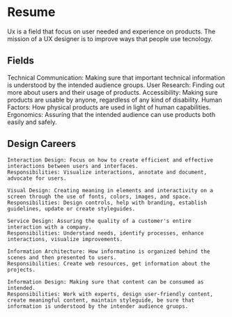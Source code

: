 # Resume

Ux is a field that focus on user needed and experience on products.
	The mission of a UX designer is to improve ways that people use tecnology.

## Fields
Technical Communication: Making sure that important technical information is understood by the intended audience groups.
User Research: Finding out more about users and their usage of products.
Accessibility: Making sure products are usable by anyone, regardless of any kind of disability. 
Human Factors: How physical products are used in light of human capabilities.
Ergonomics: Assuring that the intended audience can use products both easily and safely.

## Design Careers
	Interaction Design: Focus on how to create efficient and effective interactions between users and interfaces.
	Responsibilities: Visualize interactions, annotate and document, advocate for users.

	Visual Design: Creating meaning in elements and interactivity on a screen through the use of fonts, colors, images, and space.
	Responsibilities: Design controls, help with branding, establish guidelines, update or create styleguides.
	
	Service Design: Assuring the quality of a customer's entire interaction with a company.
	Responsibilities: Understand needs, identify processes, enhance interactions, visualize improvements. 
	
	Information Architecture: How informatino is organized behind the scenes and then presented to users. 
	Responsibilities: Create web resources, get information about the projects.
	
	Information Design: Making sure that content can be consumed as intended.
	Responsibilities: Work with experts, design user-friendly content, create meaningful content, maintain styleguide, be sure that information is understood by the intender audience gruops.

